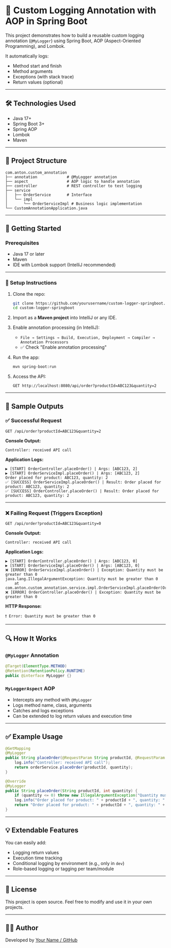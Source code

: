 # 🧩 Custom Logging Annotation with AOP in Spring Boot

This project demonstrates how to build a reusable custom logging annotation (`@MyLogger`) using Spring Boot, AOP (Aspect-Oriented Programming), and Lombok.

It automatically logs:
- Method start and finish
- Method arguments
- Exceptions (with stack trace)
- Return values (optional)

---

## 🛠️ Technologies Used

- Java 17+
- Spring Boot 3+
- Spring AOP
- Lombok
- Maven

---

## 📁 Project Structure

```
com.anton.custom_annotation
├── annotation             # @MyLogger annotation
├── aspect                 # AOP logic to handle annotation
├── controller             # REST controller to test logging
├── service
│   ├── OrderService       # Interface
│   └── impl
│       └── OrderServiceImpl # Business logic implementation
└── CustomAnnotationApplication.java
```

---

## 🚀 Getting Started

### Prerequisites
- Java 17 or later
- Maven
- IDE with Lombok support (IntelliJ recommended)

---

### 🔧 Setup Instructions

1. Clone the repo:
   ```bash
   git clone https://github.com/yourusername/custom-logger-springboot.git
   cd custom-logger-springboot
   ```

2. Import as a **Maven project** into IntelliJ or any IDE.

3. Enable annotation processing (in IntelliJ):
   - `File → Settings → Build, Execution, Deployment → Compiler → Annotation Processors`
   - ✅ Check "Enable annotation processing"

4. Run the app:
   ```bash
   mvn spring-boot:run
   ```

5. Access the API:
   ```http
   GET http://localhost:8080/api/order?productId=ABC123&quantity=2
   ```

---

## 🧪 Sample Outputs

### ✅ Successful Request

```
GET /api/order?productId=ABC123&quantity=2
```

**Console Output:**

```
Controller: received API call
```

**Application Logs:**

```
▶️ [START] OrderController.placeOrder() | Args: [ABC123, 2]
▶️ [START] OrderServiceImpl.placeOrder() | Args: [ABC123, 2]
Order placed for product: ABC123, quantity: 2
✅ [SUCCESS] OrderServiceImpl.placeOrder() | Result: Order placed for product: ABC123, quantity: 2
✅ [SUCCESS] OrderController.placeOrder() | Result: Order placed for product: ABC123, quantity: 2
```

---

### ❌ Failing Request (Triggers Exception)

```
GET /api/order?productId=ABC123&quantity=0
```

**Console Output:**

```
Controller: received API call
```

**Application Logs:**

```
▶️ [START] OrderController.placeOrder() | Args: [ABC123, 0]
▶️ [START] OrderServiceImpl.placeOrder() | Args: [ABC123, 0]
❌ [ERROR] OrderServiceImpl.placeOrder() | Exception: Quantity must be greater than 0
java.lang.IllegalArgumentException: Quantity must be greater than 0
    at com.anton.custom_annotation.service.impl.OrderServiceImpl.placeOrder(OrderServiceImpl.java:...
❌ [ERROR] OrderController.placeOrder() | Exception: Quantity must be greater than 0
```

**HTTP Response:**
```
❗ Error: Quantity must be greater than 0
```

---

## 🔍 How It Works

### `@MyLogger` Annotation

```java
@Target(ElementType.METHOD)
@Retention(RetentionPolicy.RUNTIME)
public @interface MyLogger {}
```

### `MyLoggerAspect` AOP

- Intercepts any method with `@MyLogger`
- Logs method name, class, arguments
- Catches and logs exceptions
- Can be extended to log return values and execution time

---

## ✅ Example Usage

```java
@GetMapping
@MyLogger
public String placeOrder(@RequestParam String productId, @RequestParam int quantity) {
    log.info("Controller: received API call");
    return orderService.placeOrder(productId, quantity);
}

@Override
@MyLogger
public String placeOrder(String productId, int quantity) {
    if (quantity <= 0) throw new IllegalArgumentException("Quantity must be greater than 0");
    log.info("Order placed for product: " + productId + ", quantity: " + quantity);
    return "Order placed for product: " + productId + ", quantity: " + quantity;
}
```

---

## 💡 Extendable Features

You can easily add:
- Logging return values
- Execution time tracking
- Conditional logging by environment (e.g., only in `dev`)
- Role-based logging or tagging per team/module

---

## 🧹 License

This project is open source. Feel free to modify and use it in your own projects.

---

## 🙋‍♂️ Author

Developed by [Your Name / GitHub](https://github.com/yourusername)